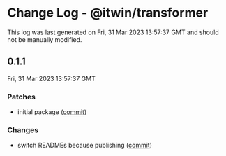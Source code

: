 # Change Log - @itwin/transformer

This log was last generated on Fri, 31 Mar 2023 13:57:37 GMT and should not be manually modified.

<!-- Start content -->

## 0.1.1

Fri, 31 Mar 2023 13:57:37 GMT

### Patches

- initial package ([commit](https://github.com/iTwin/transformer/commit/06551a924a3c4b5078d64f27ac52669a2d7a0920))

### Changes

- switch READMEs because publishing ([commit](https://github.com/iTwin/transformer/commit/06551a924a3c4b5078d64f27ac52669a2d7a0920))
